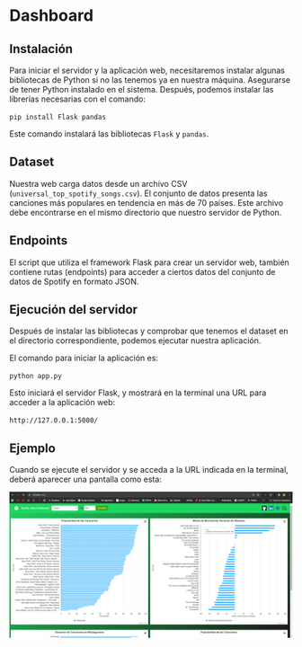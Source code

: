 # Dashboard

## Instalación
Para iniciar el servidor y la aplicación web, necesitaremos instalar algunas bibliotecas de Python si no las tenemos ya en nuestra máquina.
Asegurarse de tener Python instalado en el sistema. Después, podemos instalar las librerías necesarias con el comando:

`pip install Flask pandas`

Este comando instalará las bibliotecas `Flask` y `pandas`. 

## Dataset
Nuestra web carga datos desde un archivo CSV (`universal_top_spotify_songs.csv`).
El conjunto de datos presenta las canciones más populares en tendencia en más de 70 países. 
Este archivo debe encontrarse en el mismo directorio que nuestro servidor de Python.

## Endpoints
El script que utiliza el framework Flask para crear un servidor web, también contiene rutas (endpoints) para acceder a ciertos datos del conjunto de datos de Spotify en formato JSON.

## Ejecución del servidor
Después de instalar las bibliotecas y comprobar que tenemos el dataset en el directorio correspondiente, podemos ejecutar nuestra aplicación.

El comando para iniciar la aplicación es:

`python app.py`

Esto iniciará el servidor Flask, y mostrará en la terminal una URL para acceder a la aplicación web:

 `http://127.0.0.1:5000/`


 ## Ejemplo
 Cuando se ejecute el servidor y se acceda a la URL indicada en la terminal, deberá aparecer una pantalla como esta:

![Texto alternativo](spotifydashboard.png)
 